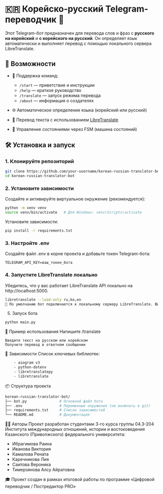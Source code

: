 ﻿# 🇰🇷 Корейско-русский Telegram-переводчик 🤖

Этот Telegram-бот предназначен для перевода слов и фраз с **русского на корейский** и **с корейского на русский**. Он определяет язык автоматически и выполняет перевод с помощью локального сервера LibreTranslate.

## 🚀 Возможности

- 📌 Поддержка команд:
  - `/start` — приветствие и инструкции
  - `/help` — краткое руководство
  - `/translate` — запуск режима перевода
  - `/about` — информация о создателях

- 🌐 Автоматическое определение языка (корейский или русский)
- 🔄 Перевод текста с использованием [LibreTranslate](https://github.com/LibreTranslate/LibreTranslate)
- 🧠 Управление состояниями через FSM (машина состояний)

## 🛠️ Установка и запуск

### 1. Клонируйте репозиторий

```bash
git clone https://github.com/your-username/korean-russian-translator-bot.git
cd korean-russian-translator-bot
```

### 2. Установите зависимости
Создайте и активируйте виртуальное окружение (рекомендуется):

```bash
python -m venv venv
source venv/bin/activate   # Для Windows: venv\Scripts\activate
```
Установите зависимости:

```bash
pip install -r requirements.txt
```
### 3. Настройте .env
Создайте файл .env в корне проекта и добавьте токен Telegram-бота:

```.env
TELEGRAM_API_KEY=ваш_токен_бота
```
### 4. Запустите LibreTranslate локально
Убедитесь, что у вас работает LibreTranslate API локально на http://localhost:5000.


```bash
libretranslate --load-only ru,ko,en
📝 По умолчанию бот подключается к локальному серверу LibreTranslate. Вы можете изменить URL в коде при необходимости.
```
5. Запуск бота
```bash
python main.py
```

🧪 Пример использования
Напишите /translate
```
Введите текст на русском или корейском
Получите перевод в ответном сообщении
```
🧾 Зависимости
Список ключевых библиотек:
```bash
    - aiogram v3
    - python-dotenv
    - libretranslatepy
    - libretranslate
```
📦 Структура проекта
```bash
korean-russian-translator-bot/
├── bot.py               # Основной файл бота
├── .env                 # Переменные окружения (не включать в git)
├── requirements.txt     # Список зависимостей
└── README.md            # Документация
```

👨‍🎓 Авторы
Проект разработан студентами 3-го курса группы 04.3-204
Института международных отношений, истории и востоковедения
Казанского (Приволжского) федерального университета:

 - Ибрагимова Раина
 - Иванова Виктория
 - Камалова Рената
 - Каречникова Лия
 - Саитова Вероника
 - Тимерзянова Алсу Айратовна

🎓 Проект создан в рамках итоговой работы по программе
«Цифровой переводчик / Постредактор PRO»
